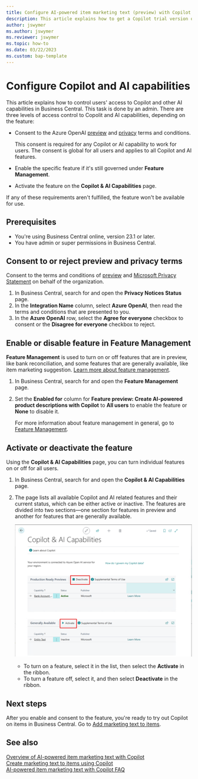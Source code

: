 ```yaml
---
title: Configure AI-powered item marketing text (preview) with Copilot
description: This article explains how to get a Copilot trial version of Business Central and enable Copilot on an environment.
author: jswymer
ms.author: jswymer
ms.reviewer: jswymer
ms.topic: how-to
ms.date: 03/22/2023
ms.custom: bap-template
---
```


# Configure Copilot and AI capabilities 

<!--[!INCLUDE[ai-preview](includes/ai-preview.md)]-->

<!--This article explains how you can control the ability to create AI-powered item marketing text with Copilot for your organization. This task is done by an admin. There are two requirements that you must fulfill to make the feature available to users:-->


This article explains how to control users' access to Copilot and other AI capabilities in Business Central. This task is done by an admin. There are three levels of access control to Copolit and AI capabilities, depending on the feature:

- Consent to the Azure OpenAI [preview](https://dynamics.microsoft.com/legaldocs/supp-dynamics365-preview/) and [privacy](https://go.microsoft.com/fwlink/?LinkId=521839) terms and conditions.

   This consent is required for any Copilot or AI capability to work for users. The consent is global for all users and applies to all Copilot and AI features.

- Enable the specific feature if it's  still governed under **Feature Management**.

- Activate the feature on the **Copilot & AI Capabilities** page.   

If any of these requirements aren't fulfilled, the feature won't be available for use.

## Prerequisites

- You're using Business Central online, version 23.1 or later. <!--[preview version](ai-preview-getstarted.md) of Business Central that's enabled for Copilot.-->
- You have admin or super permissions in Business Central.  <!--For more information, go to [Configure AI-powered item marketing text with Copilot](enable-ai.md).-->

## Consent to or reject preview and privacy terms

Consent to the terms and conditions of [preview](https://dynamics.microsoft.com/legaldocs/supp-dynamics365-preview/) and [Microsoft Privacy Statement](https://go.microsoft.com/fwlink/?LinkId=521839) on behalf of the organization.

1. In Business Central, search for and open the **Privacy Notices Status** page.
2. In the **Integration Name** column, select **Azure OpenAI**, then read the terms and conditions that are presented to you.
3. In the **Azure OpenAI** row, select the **Agree for everyone** checkbox to consent or the **Disagree for everyone** checkbox to reject.


## Enable or disable feature in Feature Management

**Feature Management** is used to turn on or off features that are in preview, like bank reconciliation, and some features that are generally available, like item marketing suggestion. [Learn more about feature management](/dynamics365/business-central/dev-itpro/administration/feature-management).

1. In Business Central, search for and open the **Feature Management** page.
2. Set the **Enabled for** column for **Feature preview: Create AI-powered product descriptions with Copilot** to **All users** to enable the feature or **None** to disable it.

   For more information about feature management in general, go to [Feature Management](/dynamics365/business-central/dev-itpro/administration/feature-management).

## Activate or deactivate the feature

Using the **Copilot & AI Capabilities** page, you can turn individual features on or off for all users.

1. In Business Central, search for and open the **Copilot & AI Capabilities** page.

1. The page lists all available Copilot and AI related features and their current status, which can be either active or inactive. The features are divided into two sections&mdash;one section for features in preview and another for features that are generally available. 

   [![Shows the Business Central role center and the checklist for Copilot](media/copilot-and-ai-capabilties-page.svg)](media/copilot-and-ai-capabilties-page.svg#lightbox)

   - To turn on a feature, select it in the list, then select the **Activate** in the ribbon.
   - To turn a feature off, select it, and then select **Deactivate** in the ribbon. 


## Next steps

After you enable and consent to the feature, you're ready to try out Copilot on items in Business Central. Go to [Add marketing text to items](item-marketing-text.md).  

## See also

[Overview of AI-powered item marketing text with Copilot](ai-overview.md)  
[Create marketing text to items using Copilot](item-marketing-text.md)  
[AI-powered item marketing text with Copilot FAQ](ai-faq.md)  

